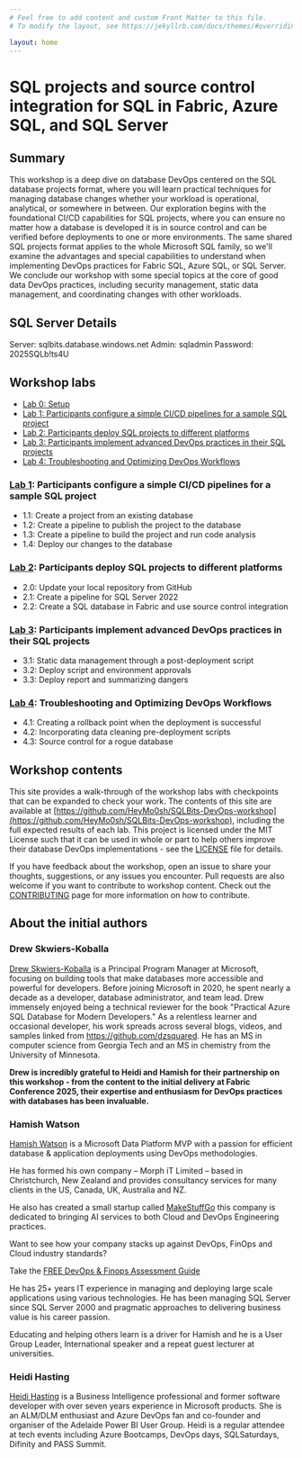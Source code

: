 ```yaml
---
# Feel free to add content and custom Front Matter to this file.
# To modify the layout, see https://jekyllrb.com/docs/themes/#overriding-theme-defaults

layout: home
---
```

 
# SQL projects and source control integration for SQL in Fabric, Azure SQL, and SQL Server

## Summary

This workshop is a deep dive on database DevOps centered on the SQL database projects format, where you will learn practical techniques for managing database changes whether your workload is operational, analytical, or somewhere in between. Our exploration begins with the foundational CI/CD capabilities for SQL projects, where you can ensure no matter how a database is developed it is in source control and can be verified before deployments to one or more environments. The same shared SQL projects format applies to the whole Microsoft SQL family, so we'll examine the advantages and special capabilities to understand when implementing DevOps practices for Fabric SQL, Azure SQL, or SQL Server. We conclude our workshop with some special topics at the core of good data DevOps practices, including security management, static data management, and coordinating changes with other workloads.

## SQL Server Details

Server:      sqlbits.database.windows.net
Admin:       sqladmin
Password:    2025SQLb!ts4U

## Workshop labs

- [Lab 0: Setup](LAB0/)
- [Lab 1: Participants configure a simple CI/CD pipelines for a sample SQL project](LAB1/)
- [Lab 2: Participants deploy SQL projects to different platforms](LAB2/)
- [Lab 3: Participants implement advanced DevOps practices in their SQL projects](LAB3/)
- [Lab 4: Troubleshooting and Optimizing DevOps Workflows](LAB4/)

### [Lab 1](LAB1/): Participants configure a simple CI/CD pipelines for a sample SQL project

- 1.1: Create a project from an existing database
- 1.2: Create a pipeline to publish the project to the database
- 1.3: Create a pipeline to build the project and run code analysis
- 1.4: Deploy our changes to the database

### [Lab 2](LAB2/): Participants deploy SQL projects to different platforms

- 2.0: Update your local repository from GitHub
- 2.1: Create a pipeline for SQL Server 2022
- 2.2: Create a SQL database in Fabric and use source control integration

### [Lab 3](LAB3/): Participants implement advanced DevOps practices in their SQL projects

- 3.1: Static data management through a post-deployment script
- 3.2: Deploy script and environment approvals
- 3.3: Deploy report and summarizing dangers

### [Lab 4](LAB4/): Troubleshooting and Optimizing DevOps Workflows

- 4.1: Creating a rollback point when the deployment is successful
- 4.2: Incorporating data cleaning pre-deployment scripts
- 4.3: Source control for a rogue database

## Workshop contents

This site provides a walk-through of the workshop labs with checkpoints that can be expanded to check your work. The contents of this site are available at [https://github.com/HeyMo0sh/SQLBits-DevOps-workshop](https://github.com/HeyMo0sh/SQLBits-DevOps-workshop), including the full expected results of each lab. This project is licensed under the MIT License such that it can be used in whole or part to help others improve their database DevOps implementations - see the [LICENSE](LICENSE.md) file for details.

If you have feedback about the workshop, open an issue to share your thoughts, suggestions, or any issues you encounter. Pull requests are also welcome if you want to contribute to workshop content. Check out the [CONTRIBUTING](/contributing/) page for more information on how to contribute.

## About the initial authors

### Drew Skwiers-Koballa

[Drew Skwiers-Koballa](https://www.linkedin.com/in/drew-skwiers-koballa/) is a Principal Program Manager at Microsoft, focusing on building tools that make databases more accessible and powerful for developers. Before joining Microsoft in 2020, he spent nearly a decade as a developer, database administrator, and team lead. Drew immensely enjoyed being a technical reviewer for the book "Practical Azure SQL Database for Modern Developers." As a relentless learner and occasional developer, his work spreads across several blogs, videos, and samples linked from https://github.com/dzsquared. He has an MS in computer science from Georgia Tech and an MS in chemistry from the University of Minnesota.

**Drew is incredibly grateful to Heidi and Hamish for their partnership on this workshop - from the content to the initial delivery at Fabric Conference 2025, their expertise and enthusiasm for DevOps practices with databases has been invaluable.**

### Hamish Watson

[Hamish Watson](https://www.linkedin.com/in/hamishwatson8/) is a Microsoft Data Platform MVP with a passion for efficient database & application deployments using DevOps methodologies.

He has formed his own company – Morph iT Limited – based in Christchurch, New Zealand and provides consultancy services for many clients in the US, Canada, UK, Australia and NZ.

He also has created a small startup called [MakeStuffGo](https://www.makestuffgo.com) this company is dedicated to bringing AI services to both Cloud and DevOps Engineering practices.  

Want to see how your company stacks up against DevOps, FinOps and Cloud industry standards?

Take the [FREE DevOps & Finops Assessment Guide](https://assessment.makestuffgo.com)

He has 25+ years IT experience in managing and deploying large scale applications using various technologies. He has been managing SQL Server since SQL Server 2000 and pragmatic approaches to delivering business value is his career passion.

Educating and helping others learn is a driver for Hamish and he is a User Group Leader, International speaker and a repeat guest lecturer at universities.

### Heidi Hasting

[Heidi Hasting](https://www.linkedin.com/in/heidi-hasting-a068694/) is a Business Intelligence professional and former software developer with over seven years experience in Microsoft products. She is an ALM/DLM enthusiast and Azure DevOps fan and co-founder and organiser of the Adelaide Power BI User Group. Heidi is a regular attendee at tech events including Azure Bootcamps, DevOps days, SQLSaturdays, Difinity and PASS Summit.

